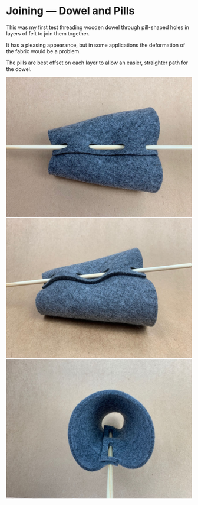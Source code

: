 # Joining — Dowel and Pills
This was my first test threading wooden dowel through pill-shaped holes in layers of felt to join them together.

It has a pleasing appearance, but in some applications the deformation of the fabric would be a problem.

The pills are best offset on each layer to allow an easier, straighter path for the dowel.

![](IMG_2711.jpg)
![](IMG_2712.jpg)
![](IMG_2713.jpg)


